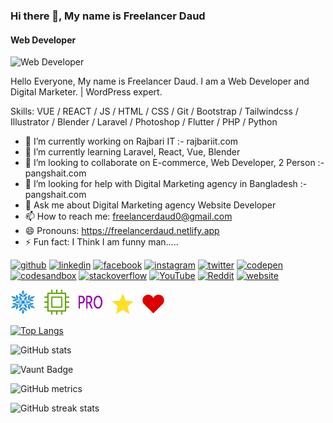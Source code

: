 ### Hi there 👋, My name is Freelancer Daud
#### Web Developer
![Web Developer](https://cdn.buymeacoffee.com/uploads/cover_images/2025/05/uqQPVMMSZJuPoRdXK7HPiNUNF4RWcmg6twl4l5Qm.jpg)

Hello Everyone, My name is Freelancer Daud. I am a Web Developer and Digital Marketer. | WordPress expert.

Skills: VUE / REACT / JS / HTML / CSS / Git / Bootstrap / Tailwindcss / Illustrator / Blender / Laravel / Photoshop /  Flutter / PHP /  Python

- 🔭 I’m currently working on Rajbari IT  :- rajbariit.com 
- 🌱 I’m currently learning Laravel, React, Vue, Blender 
- 👯 I’m looking to collaborate on E-commerce, Web Developer, 2 Person :- pangshait.com 
- 🤔 I’m looking for help with Digital Marketing agency in Bangladesh :- pangshait.com 
- 💬 Ask me about Digital Marketing agency Website Developer 
- 📫 How to reach me: freelancerdaud0@gmail.com 
- 😄 Pronouns: https://freelancerdaud.netlify.app 
- ⚡ Fun fact: I Think I am funny man….. 


[<img src='https://cdn.jsdelivr.net/npm/simple-icons@3.0.1/icons/github.svg' alt='github' height='40'>](https://github.com/freelancerdaud)  [<img src='https://cdn.jsdelivr.net/npm/simple-icons@3.0.1/icons/linkedin.svg' alt='linkedin' height='40'>](https://www.linkedin.com/in/freelancerdaud/)  [<img src='https://cdn.jsdelivr.net/npm/simple-icons@3.0.1/icons/facebook.svg' alt='facebook' height='40'>](https://www.facebook.com/freelancerdaudbd)  [<img src='https://cdn.jsdelivr.net/npm/simple-icons@3.0.1/icons/instagram.svg' alt='instagram' height='40'>](https://www.instagram.com/freelancerdaudbd/)  [<img src='https://cdn.jsdelivr.net/npm/simple-icons@3.0.1/icons/twitter.svg' alt='twitter' height='40'>](https://twitter.com/daudfreelancer)  [<img src='https://cdn.jsdelivr.net/npm/simple-icons@3.0.1/icons/codepen.svg' alt='codepen' height='40'>](https://codepen.io/freelancerdaud)  [<img src='https://cdn.jsdelivr.net/npm/simple-icons@3.0.1/icons/codesandbox.svg' alt='codesandbox' height='40'>](https://codesandbox.io/u/freelancerdaud)  [<img src='https://cdn.jsdelivr.net/npm/simple-icons@3.0.1/icons/stackoverflow.svg' alt='stackoverflow' height='40'>](https://stackoverflow.com/users/freelancerdaud)  [<img src='https://cdn.jsdelivr.net/npm/simple-icons@3.0.1/icons/youtube.svg' alt='YouTube' height='40'>](https://www.youtube.com/channel/freelancerdaud)  [<img src='https://cdn.jsdelivr.net/npm/simple-icons@3.0.1/icons/reddit.svg' alt='Reddit' height='40'>](https://www.reddit.com/user/freelancerdaud)  [<img src='https://cdn.jsdelivr.net/npm/simple-icons@3.0.1/icons/icloud.svg' alt='website' height='40'>](https://freelancerdaud.netlify.app)  

<a href='https://archiveprogram.github.com/'><img src='https://raw.githubusercontent.com/acervenky/animated-github-badges/master/assets/acbadge.gif' width='40' height='40'></a> <a href='https://docs.github.com/en/developers'><img src='https://raw.githubusercontent.com/acervenky/animated-github-badges/master/assets/devbadge.gif' width='40' height='40'></a> <a href='https://github.com/pricing'><img src='https://raw.githubusercontent.com/acervenky/animated-github-badges/master/assets/pro.gif' width='40' height='40'></a> <a href='https://stars.github.com/'><img src='https://raw.githubusercontent.com/acervenky/animated-github-badges/master/assets/starbadge.gif' width='35' height='35'></a> <a href='https://docs.github.com/en/github/supporting-the-open-source-community-with-github-sponsors'><img src='https://raw.githubusercontent.com/acervenky/animated-github-badges/master/assets/sponsorbadge.gif' width='35' height='35'></a> 

[![Top Langs](https://github-readme-stats.vercel.app/api/top-langs/?username=freelancerdaud)](https://github.com/anuraghazra/github-readme-stats)

![GitHub stats](https://github-readme-stats.vercel.app/api?username=freelancerdaud&show_icons=true&count_private=true)  

![Vaunt Badge](https://api.vaunt.dev/v1/github/entities/freelancerdaud/contributions?format=svg&private=true)  

![GitHub metrics](https://metrics.lecoq.io/freelancerdaud)  

![GitHub streak stats](https://streak-stats.demolab.com/?user=freelancerdaud)  


